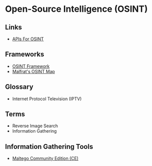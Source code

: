 # Open-Source Intelligence (OSINT)

<!--
IPTV: https://torrentfreak.com/how-investigators-use-osint-to-track-down-iptv-pirates-220710/

https://www.youtube.com/watch?v=qwA6MmbeGNo

https://github.com/laramies/theHarvester
-->

## Links

- [APIs For OSINT](https://github.com/cipher387/API-s-for-OSINT)

## Frameworks

- [OSINT Framework](https://osintframework.com)
- [Malfrat's OSINT Map](https://map.malfrats.industries/)

## Glossary

- Internet Protocol Television (IPTV)

## Terms

- Reverse Image Search
- Information Gathering

## Information Gathering Tools

- [Maltego Community Edition (CE)](/cyber-security/tools/maltego-ce.md)

